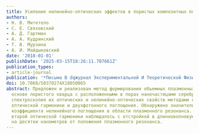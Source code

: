```yaml
---
title: Усиление нелинейно-оптических эффектов в пористых композитных плазмонных структурах
authors:
- Н. В. Митетело
- C. E. Свяховский
- А. Д. Гартман
- А. А. Кудринский
- Т. В. Мурзина
- А. И. Майдыковский
date: '2018-01-01'
publishDate: '2025-03-15T18:26:11.707661Z'
publication_types:
- article-journal
publication: '*Письма В dqжурнал Экспериментальной И Теоретической Физикиdq*'
doi: 10.7868/S0370274X18050065
abstract: Предложен и реализован метод формирования объемных плазмонных структур на
  основе пористого кварца с расположенными в порах наночастицами серебра, выполнена
  спектроскопия их оптических и нелинейно-оптических свойств методами генерации второй
  оптической гармоники и двухфотонного поглощения. Обнаружено значительное возрастание
  коэффициента нелинейного поглощения в области плазмонного резонанса. При этом усиление
  второй оптической гармоники наблюдалось с отстройкой в длинноволновую область спектра
  на десятки нанометров от положения плазмонного резонанса.
---
```

